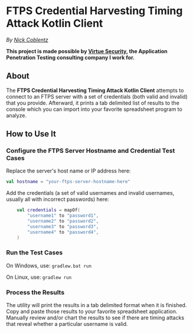 # FTPS Credential Harvesting Timing Attack Kotlin Client

_By [Nick Coblentz](https://www.linkedin.com/in/ncoblentz/)_

__This project is made possible by [Virtue Security](https://www.virtuesecurity.com), the Application Penetration Testing consulting company I work for.__

## About

The __FTPS Credential Harvesting Timing Attack Kotlin Client__ attempts to connect to an FTPS server with a set of credentials (both valid and invalid) that you provide. Afterward, it prints a tab delimited list of results to the console which you can import into your favorite spreadsheet program to analyze.

## How to Use It

### Configure the FTPS Server Hostname and Credential Test Cases

Replace the server's host name or IP address here:
```kotlin
val hostname = "your-ftps-server-hostname-here"
```

Add the credentials (a set of valid usernames and invalid usernames, usually all with incorrect passwords) here:
```kotlin
    val credentials = mapOf(
        "username1" to "password1",
        "username2" to "password2",
        "username3" to "password3",
        "username4" to "password4",
    )
```
### Run the Test Cases

On Windows, use: `gradlew.bat run`

On Linux, use: `gradlew run`

### Process the Results
The utility will print the results in a tab delimited format when it is finished. Copy and paste those results to your favorite spreadsheet application. Manually review and/or chart the results to see if there are timing attacks that reveal whether a particular username is valid.
